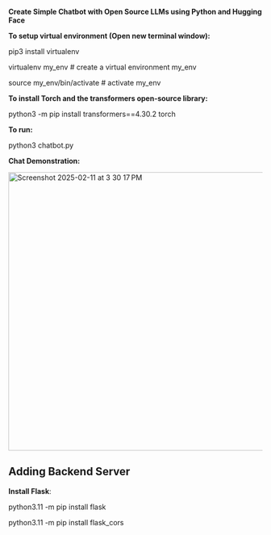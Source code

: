 <b>Create Simple Chatbot with Open Source LLMs using Python and Hugging Face</b>



<b>To setup virtual environment (Open new terminal window):</b>

pip3 install virtualenv 

virtualenv my_env # create a virtual environment my_env

source my_env/bin/activate # activate my_env



<b>To install Torch and the transformers open-source library:</b>

python3 -m pip install transformers==4.30.2 torch



<b>To run:</b>

python3 chatbot.py

<b>Chat Demonstration:</b>

<img width="552" alt="Screenshot 2025-02-11 at 3 30 17 PM" src="https://github.com/user-attachments/assets/96fc57dc-5825-4fe0-be8c-3a39ccd6ed0f" />


<H2>Adding Backend Server</H2>


<b>Install Flask</b>:

python3.11 -m pip install flask

python3.11 -m pip install flask_cors


